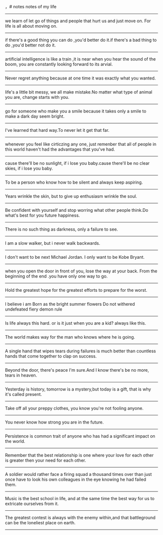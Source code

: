 ，# notes
notes of my life
***
we learn of let go of things and people that hurt us and just move on. 
For life is all about moving on.
***
if there's a good thing you can do ,you'd better do it.if there's a bad thing to do ,you'd better not do it.
***
artificial intelligence is like a train ,it is near when you hear the sound of the boom, you are constantly looking forward to its arvial.
***
Never regret anything because at one time it was exactly what you wanted.
***
life's a little bit messy, we all make mistake.No matter what type of animal you are, change starts with you.
***
go for someone who make you a smile because it takes only a smile to make a dark day seem bright.
***
I've learned that hard way.To never let it get that far.
***
whenever you feel like cirticzing any one, just remenber that all of people in this world haven't had the advantages that you've had.
***
cause there'll be no sunlight, if i lose you baby.cause there'll be no clear skies, if i lose you baby.
***
To be a person who know how to be silent and always keep aspiring.
***
Years wrinkle the skin, but to give up enthusiasm wrinkle the soul.
***
Be confident with yourself and stop worring what other people think.Do what's best for you future happiness.
***
There is no such thing as darkness, only a failure to see.
***
I am a slow walker, but i never walk backwards.
*** 
I don't want to be next Michael Jordan. I only want to be Kobe Bryant.
***
when you open the door in front of you, lose the way at your back. From the beginning of the end .you have only one way to go.
***
Hold the greatest hope for the greatest efforts to prepare for the worst.
***
I believe i am
Born as the bright summer flowers
Do not withered undefeated fiery demon rule
***
Is life always this hard. or is it just when you are a kid? always like this.
***
The world makes way for the man who knows where he is going.
***
A single hand that wipes tears during failures is much better than countless hands that come together to clap on success.
***
Beyond the door, there's peace I'm sure.And I know there's be no more, tears in heaven.
***
Yesterday is history, tomorrow is a mystery,but today is a gift, that is why it's called present.
***
Take off all your preppy clothes, you know you're not fooling anyone.
***
You never know how strong you are in the future.
***
Persistence is common trait of anyone who has had a significant impact on the world.
***
Remember that the best relationship is one where your love for each other is greater then your need for each other.
***
A soldier would rather face a firing squad a thousand times over than just once have to look his own colleagues in the eye knowing he had failed them.
***
Music is the best school in life, and at the same time the best way for us to extricate ourselves from it.
***
The greatest contest is always with the enemy within,and that battleground can be the loneliest place on earth.
***
